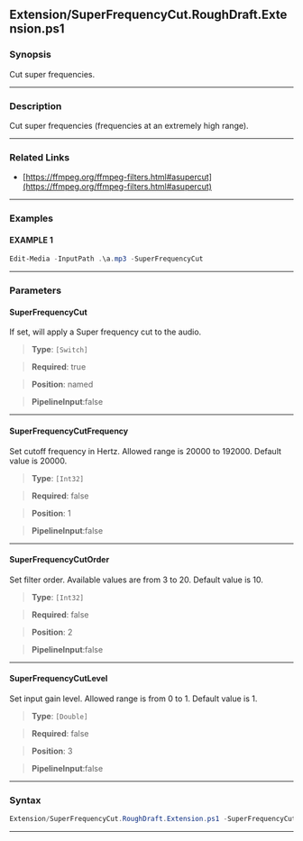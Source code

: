 
Extension/SuperFrequencyCut.RoughDraft.Extension.ps1
----------------------------------------------------
### Synopsis
Cut super frequencies.

---
### Description

Cut super frequencies (frequencies at an extremely high range).

---
### Related Links
* [https://ffmpeg.org/ffmpeg-filters.html#asupercut](https://ffmpeg.org/ffmpeg-filters.html#asupercut)



---
### Examples
#### EXAMPLE 1
```PowerShell
Edit-Media -InputPath .\a.mp3 -SuperFrequencyCut
```

---
### Parameters
#### **SuperFrequencyCut**

If set, will apply a Super frequency cut to the audio.



> **Type**: ```[Switch]```

> **Required**: true

> **Position**: named

> **PipelineInput**:false



---
#### **SuperFrequencyCutFrequency**

Set cutoff frequency in Hertz. Allowed range is 20000 to 192000. Default value is 20000.



> **Type**: ```[Int32]```

> **Required**: false

> **Position**: 1

> **PipelineInput**:false



---
#### **SuperFrequencyCutOrder**

Set filter order. Available values are from 3 to 20. Default value is 10.



> **Type**: ```[Int32]```

> **Required**: false

> **Position**: 2

> **PipelineInput**:false



---
#### **SuperFrequencyCutLevel**

Set input gain level. Allowed range is from 0 to 1. Default value is 1.



> **Type**: ```[Double]```

> **Required**: false

> **Position**: 3

> **PipelineInput**:false



---
### Syntax
```PowerShell
Extension/SuperFrequencyCut.RoughDraft.Extension.ps1 -SuperFrequencyCut [[-SuperFrequencyCutFrequency] <Int32>] [[-SuperFrequencyCutOrder] <Int32>] [[-SuperFrequencyCutLevel] <Double>] [<CommonParameters>]
```
---



